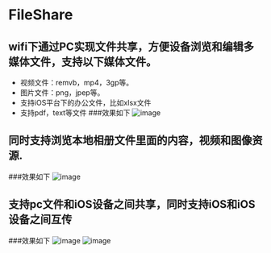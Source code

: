 # FileShare
## wifi下通过PC实现文件共享，方便设备浏览和编辑多媒体文件，支持以下媒体文件。
 * 视频文件：remvb，mp4，3gp等。
 * 图片文件：png，jpep等。
 * 支持iOS平台下的办公文件，比如xlsx文件
 * 支持pdf，text等文件
###效果如下
 ![image](https://github.com/ViterbiDevelopment/FileShare/blob/master/gif/gif.gif)
## 同时支持浏览本地相册文件里面的内容，视频和图像资源.
###效果如下
![image](https://github.com/ViterbiDevelopment/FileShare/blob/master/gif/local.gif)
## 支持pc文件和iOS设备之间共享，同时支持iOS和iOS设备之间互传
###效果如下
![image](https://github.com/ViterbiDevelopment/FileShare/blob/master/gif/send.gif)
![image](https://github.com/ViterbiDevelopment/FileShare/blob/master/gif/setting.gif)




